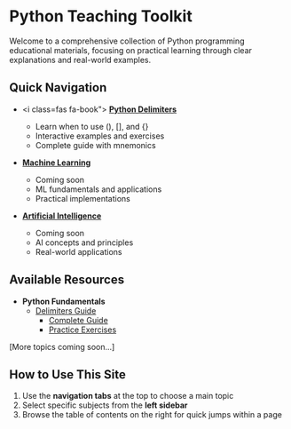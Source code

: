 # Python Teaching Toolkit

Welcome to a comprehensive collection of Python programming educational materials, focusing on practical learning through clear explanations and real-world examples.

## Quick Navigation

<div class="grid cards" markdown>

- <i class=fas fa-book"></i>  **[Python Delimiters](python/fundamentals/delimiters/index.md)**
    - Learn when to use (), [], and {}
    - Interactive examples and exercises
    - Complete guide with mnemonics

- <i class="fas fa-brain"></i> **[Machine Learning](python/machine_learning/index.md)**
    - Coming soon
    - ML fundamentals and applications
    - Practical implementations

- <i class="fas fa-robot"></i> **[Artificial Intelligence](python/ai/index.md)**
    - Coming soon
    - AI concepts and principles
    - Real-world applications

</div>

## Available Resources

- **Python Fundamentals**
    - [Delimiters Guide](python/fundamentals/delimiters/index.md)
        - [Complete Guide](python/fundamentals/delimiters/delimiters.md)
        - [Practice Exercises](python/fundamentals/delimiters/resources/exercises.py)

[More topics coming soon...]

## How to Use This Site

1. Use the **navigation tabs** at the top to choose a main topic
2. Select specific subjects from the **left sidebar**
3. Browse the table of contents on the right for quick jumps within a page
